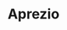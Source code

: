---
title: "Aprezio"
url: /santo-domingo-este/aprezio-avenida-los-restauradores/
shop: supermercado
---